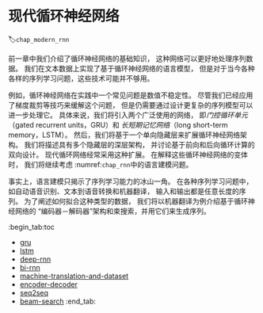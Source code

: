 # 现代循环神经网络
:label:`chap_modern_rnn`

前一章中我们介绍了循环神经网络的基础知识，
这种网络可以更好地处理序列数据。
我们在文本数据上实现了基于循环神经网络的语言模型，
但是对于当今各种各样的序列学习问题，这些技术可能并不够用。

例如，循环神经网络在实践中一个常见问题是数值不稳定性。
尽管我们已经应用了梯度裁剪等技巧来缓解这个问题，
但是仍需要通过设计更复杂的序列模型可以进一步处理它。
具体来说，我们将引入两个广泛使用的网络，
即*门控循环单元*（gated recurrent units，GRU）和
*长短期记忆网络*（long short-term memory，LSTM）。
然后，我们将基于一个单向隐藏层来扩展循环神经网络架构。
我们将描述具有多个隐藏层的深层架构，
并讨论基于前向和后向循环计算的双向设计。
现代循环网络经常采用这种扩展。
在解释这些循环神经网络的变体时，
我们将继续考虑 :numref:`chap_rnn`中的语言建模问题。

事实上，语言建模只揭示了序列学习能力的冰山一角。
在各种序列学习问题中，如自动语音识别、文本到语音转换和机器翻译，
输入和输出都是任意长度的序列。
为了阐述如何拟合这种类型的数据，
我们将以机器翻译为例介绍基于循环神经网络的
“编码器－解码器”架构和束搜索，并用它们来生成序列。

:begin_tab:toc
 - [gru](chapter_recurrent-modern/gru.ipynb)
 - [lstm](chapter_recurrent-modern/lstm.ipynb)
 - [deep-rnn](chapter_recurrent-modern/deep-rnn.ipynb)
 - [bi-rnn](chapter_recurrent-modern/bi-rnn.ipynb)
 - [machine-translation-and-dataset](chapter_recurrent-modern/machine-translation-and-dataset.ipynb)
 - [encoder-decoder](chapter_recurrent-modern/encoder-decoder.ipynb)
 - [seq2seq](chapter_recurrent-modern/seq2seq.ipynb)
 - [beam-search](chapter_recurrent-modern/beam-search.ipynb)
:end_tab:


